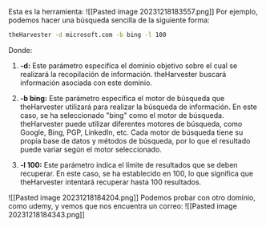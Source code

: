 Esta es la herramienta:
![[Pasted image 20231218183557.png]]
Por ejemplo, podemos hacer una búsqueda sencilla de la siguiente forma:
```bash
theHarvester -d microsoft.com -b bing -l 100
```
Donde:
1. **-d:** Este parámetro especifica el dominio objetivo sobre el cual se realizará la recopilación de información. theHarvester buscará información asociada con este dominio.
    
2. **-b bing:** Este parámetro especifica el motor de búsqueda que theHarvester utilizará para realizar la búsqueda de información. En este caso, se ha seleccionado "bing" como el motor de búsqueda. theHarvester puede utilizar diferentes motores de búsqueda, como Google, Bing, PGP, LinkedIn, etc. Cada motor de búsqueda tiene su propia base de datos y métodos de búsqueda, por lo que el resultado puede variar según el motor seleccionado.
    
3. **-l 100:** Este parámetro indica el límite de resultados que se deben recuperar. En este caso, se ha establecido en 100, lo que significa que theHarvester intentará recuperar hasta 100 resultados.

![[Pasted image 20231218184204.png]]
Podemos probar con otro dominio, como udemy, y vemos que nos encuentra un correo:
![[Pasted image 20231218184343.png]]
